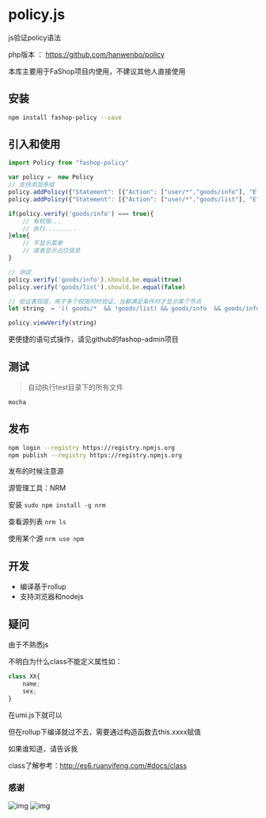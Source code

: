 # policy.js
js验证policy语法

php版本 ： https://github.com/hanwenbo/policy

本库主要用于FaShop项目内使用，不建议其他人直接使用

## 安装
```bash
npm install fashop-policy --save
```

## 引入和使用
```js
import Policy from "fashop-policy"

var policy =  new Policy
// 支持添加多组
policy.addPolicy({"Statement": [{"Action": ["user/*","goods/info"], "Effect": "Allow"}]})
policy.addPolicy({"Statement": [{"Action": ["user/*","goods/list"], "Effect": "Deny"}]})

if(policy.verify('goods/info') === true){
    // 有权限...
    // 执行.........
}else{
    // 不显示菜单
    // 或者显示占位信息
}

// 测试
policy.verify('goods/info').should.be.equal(true)
policy.verify('goods/list').should.be.equal(false)

// 验证表现层，用于多个权限同时验证，当都满足条件时才显示某个节点
let string  = '(( goods/*  && !goods/list) && goods/info  && goods/info && goods/infoXx) || * || goods/info';

policy.viewVerify(string)

```
更便捷的语句式操作，请见github的fashop-admin项目

## 测试
> 自动执行test目录下的所有文件
```bash 
mocha
```

## 发布
```bash
npm login --registry https://registry.npmjs.org
npm publish --registry https://registry.npmjs.org
```
发布的时候注意源

源管理工具：NRM

安装
`sudo npm install -g nrm`

查看源列表
`nrm ls`

使用某个源
`nrm use npm`


## 开发
 - 编译基于rollup
 - 支持浏览器和nodejs

## 疑问

由于不熟悉js

不明白为什么class不能定义属性如：
```js
class XX{
    name;
    sex;
}
```
在umi.js下就可以

但在rollup下编译就过不去，需要通过构造函数去this.xxxx赋值

如果谁知道，请告诉我

class了解参考：http://es6.ruanyifeng.com/#docs/class

### 感谢
![img](https://ws4.sinaimg.cn/large/006tKfTcly1g139x67vvrj30ry0nan43.jpg)
![img](https://ws3.sinaimg.cn/large/006tKfTcly1g139y9vr50j30q80eq44m.jpg)
